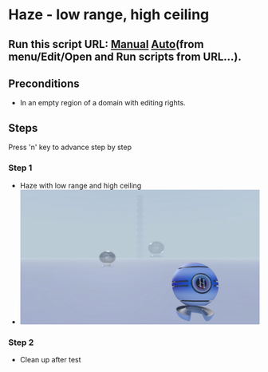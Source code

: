 # Haze - low range, high ceiling
## Run this script URL: [Manual](./test.js?raw=true)   [Auto](./testAuto.js?raw=true)(from menu/Edit/Open and Run scripts from URL...).

## Preconditions
- In an empty region of a domain with editing rights.

## Steps
Press 'n' key to advance step by step

### Step 1
- Haze with low range and high ceiling
- ![](./ExpectedImage_00000.png)
### Step 2
- Clean up after test
